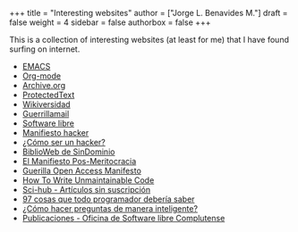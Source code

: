 +++
title = "Interesting websites"
author = ["Jorge L. Benavides M."]
draft = false
weight = 4
sidebar = false
authorbox = false
+++

This is a collection of interesting websites (at least for me) that I have found surfing on internet.

<!--more-->

-   [EMACS](https://www.gnu.org/software/emacs/)
-   [Org-mode](https://orgmode.org/)
-   [Archive.org](https://archive.org/)
-   [ProtectedText](https://www.protectedtext.com/)
-   [Wikiversidad](https://es.wikiversity.org/wiki/Portada)
-   [Guerrillamail](https://www.guerrillamail.com)
-   [Software libre](https://www.gnu.org/philosophy/free-sw.html)
-   [Manifiesto hacker](https://sindominio.net/biblioweb/telematica/mentor.html)
-   [¿Cómo ser un hacker?](https://sindominio.net/biblioweb/telematica/hacker-como.html)
-   [BiblioWeb de SinDominio](https://biblioweb.sindominio.net/telematica/)
-   [El Manifiesto Pos-Meritocracia](https://postmeritocracy.org)
-   [Guerilla Open Access Manifesto](https://archive.org/details/GuerillaOpenAccessManifesto)
-   [How To Write Unmaintainable Code](https://www.se.rit.edu/~tabeec/RIT_441/Resources_files/How%20To%20Write%20Unmaintainable%20Code.pdf)
-   [Sci-hub - Artículos sin suscripción](https://es.wikipedia.org/wiki/Sci-Hub)
-   [97 cosas que todo programador debería saber](http://97cosas.com/programador/)
-   [¿Cómo hacer preguntas de manera inteligente?](https://sindominio.net/ayuda/preguntas-inteligentes.html)
-   [Publicaciones - Oficina de Software libre Complutense](https://www.ucm.es/oficina-de-software-libre/publicaciones)
